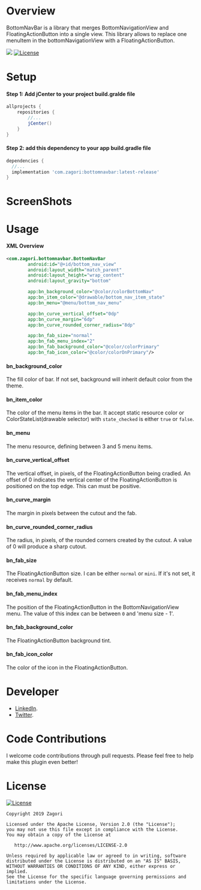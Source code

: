 # Overview
BottomNavBar is a library that merges BottomNavigationView and FloatingActionButton into a single view. This library allows to replace one menuItem in the bottomNavigationView with a FloatingActionButton.

<a href="https://bintray.com/zagori/maven/com.zagori:bottomnavbar/1.0.0/link"><img src="https://api.bintray.com/packages/zagori/maven/com.zagori:bottomnavbar/images/download.svg?version=1.0.0"/></a>
[![License](https://img.shields.io/badge/License-Apache%202.0-blue.svg)](https://opensource.org/licenses/Apache-2.0)


# Setup
#### Step 1: Add jCenter to your project build.gralde file
```gradle
allprojects {
	repositories {
		//...
		jCenter()
	}
}
```


#### Step 2: add this dependency to your app build.gradle file
```gradle
dependencies {
  //...
  implementation 'com.zagori:bottomnavbar:latest-release'
}
```


# ScreenShots



# Usage
#### XML Overview
```XML
<com.zagori.bottomnavbar.BottomNavBar
        android:id="@+id/bottom_nav_view"
        android:layout_width="match_parent"
        android:layout_height="wrap_content"
        android:layout_gravity="bottom"

        app:bn_background_color="@color/colorBottomNav"
        app:bn_item_color="@drawable/bottom_nav_item_state"
        app:bn_menu="@menu/bottom_nav_menu"

        app:bn_curve_vertical_offset="0dp"
        app:bn_curve_margin="6dp"
        app:bn_curve_rounded_corner_radius="8dp"

        app:bn_fab_size="normal"
        app:bn_fab_menu_index="2"
        app:bn_fab_background_color="@color/colorPrimary"
        app:bn_fab_icon_color="@color/colorOnPrimary"/>
```


#### bn_background_color
The fill color of bar. If not set, background will inherit default color from the theme.


#### bn_item_color
The color of the menu items in the bar. It accept static resource color or ColorStateList(drawable selector) with `state_checked` is either `true` or `false`.


#### bn_menu
The menu resource, defining between 3 and 5 menu items.


#### bn_curve_vertical_offset
The vertical offset, in pixels, of the FloatingActionButton being cradled. An offset of 0 indicates the vertical center of the FloatingActionButton is positioned on the top edge. This can must be positive.


#### bn_curve_margin
The margin in pixels between the cutout and the fab.


#### bn_curve_rounded_corner_radius
The radius, in pixels, of the rounded corners created by the cutout. A value of 0 will produce a sharp cutout.


#### bn_fab_size
The FloatingActionButton size. I can be either `normal` or `mini`. If it's not set, it receives `normal` by default.


#### bn_fab_menu_index
The position of the FloatingActionButton in the BottomNavigationView menu. The value of this index can be between `0` and 'menu size - 1'.


#### bn_fab_background_color
The FloatingActionButton background tint.


#### bn_fab_icon_color
The color of the icon in the FloatingActionButton.


# Developer
* [LinkedIn](https://www.linkedin.com/in/yousseflabihi/).
* [Twitter](https://twitter.com/yourizagori).


# Code Contributions
I welcome code contributions through pull requests. Please feel free to help make this plugin even better!


# License
[![License](https://img.shields.io/badge/License-Apache%202.0-blue.svg)](https://opensource.org/licenses/Apache-2.0)
```
Copyright 2019 Zagori

Licensed under the Apache License, Version 2.0 (the "License");
you may not use this file except in compliance with the License.
You may obtain a copy of the License at

   http://www.apache.org/licenses/LICENSE-2.0

Unless required by applicable law or agreed to in writing, software
distributed under the License is distributed on an "AS IS" BASIS,
WITHOUT WARRANTIES OR CONDITIONS OF ANY KIND, either express or implied.
See the License for the specific language governing permissions and
limitations under the License.
```
